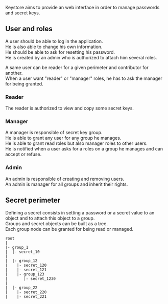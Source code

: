 Keystore aims to provide an web interface in order to manage passwords and secret keys.<br>

## User and roles

A user should be able to log in the application.<br>
He is also able to change his own information.<br>
He should be able to ask for resetting his password.<br>
He is created by an admin who is authorized to attach him several roles.<br>

A same user can be reader for a given perimeter and contributor for another.<br>
When a user want "reader" or "manager" roles, he has to ask the manager for being granted.<br>

### Reader

The reader is authorized to view and copy some secret keys.<br>

### Manager

A manager is responsible of secret key group.<br>
He is able to grant any user for any group he manages.<br>
He is able to grant read roles but also manager roles to other users.<br>
He is notified when a user asks for a roles on a group he manages and can accept or refuse.<br>

### Admin

An admin is responsible of creating and removing users.<br>
An admin is manager for all groups and inherit their rights.<br>

## Secret perimeter

Defining a secret consists in setting a password or a secret value to an object and to attach this object to a group.<br>
Groups and secret objects can be built as a tree.<br>
Each group node can be granted for being read or managed.<br>

````
root
|
|- group_1
|  |- secret_10
|
|  |- group_12
|    |- secret_120
|    |- secret_121
|    |- group_123
|       |- secret_1230
|
|  |- group_22
|    |- secret_220
|    |- secret_221
````